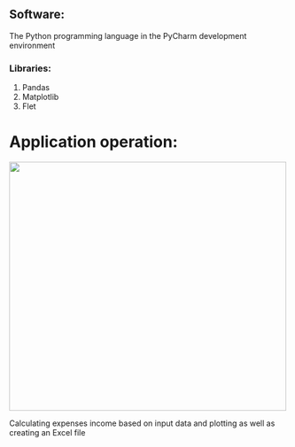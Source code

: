 ## Software:

The Python programming language in the 
PyCharm development environment

### Libraries:
  1. Pandas
  2. Matplotlib
  3. Flet

# Application operation:

<img src="https://github.com/Vanya737/Finance/assets/144817452/b9bba7e3-bba3-434e-8206-9c3f5da5ee8f" width="500" height="450">


Calculating expenses income based on input data and 
plotting as well as creating an Excel file
